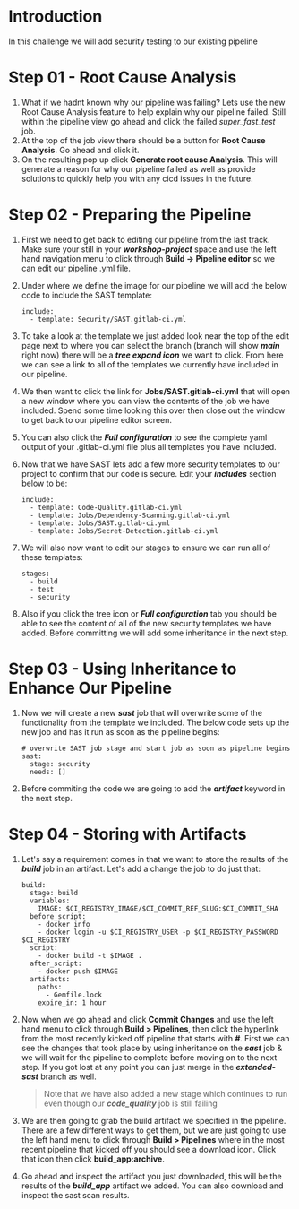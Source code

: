 # Introduction

In this challenge we will add security testing to our existing pipeline

# Step 01 - Root Cause Analysis

1. What if we hadnt known why our pipeline was failing? Lets use the new Root Cause Analysis feature to help explain why our pipeline failed. Still within the pipeline view go ahead and click the failed _super_fast_test_ job.
2. At the top of the job view there should be a button for **Root Cause Analysis**. Go ahead and click it.
3. On the resulting pop up click **Generate root cause Analysis**. This will generate a reason for why our pipeline failed as well as provide solutions to quickly help you with any cicd issues in the future.

# Step 02 - Preparing the Pipeline

1. First we need to get back to editing our pipeline from the last track. Make sure your still in your **_workshop-project_** space and use the left hand navigation menu to click through **Build -\> Pipeline editor** so we can edit our pipeline .yml file.
2. Under where we define the image for our pipeline we will add the below code to include the SAST template:

   ```plaintext
   include:
     - template: Security/SAST.gitlab-ci.yml
   ```
3. To take a look at the template we just added look near the top of the edit page next to where you can select the branch (branch will show **_main_** right now) there will be a **_tree expand icon_** we want to click. From here we can see a link to all of the templates we currently have included in our pipeline.
4. We then want to click the link for **Jobs/SAST.gitlab-ci.yml** that will open a new window where you can view the contents of the job we have included. Spend some time looking this over then close out the window to get back to our pipeline editor screen.
5. You can also click the **_Full configuration_** to see the complete yaml output of your .gitlab-ci.yml file plus all templates you have included.
6. Now that we have SAST lets add a few more security templates to our project to confirm that our code is secure. Edit your **_includes_** section below to be:

   ```plaintext
   include:
     - template: Code-Quality.gitlab-ci.yml
     - template: Jobs/Dependency-Scanning.gitlab-ci.yml
     - template: Jobs/SAST.gitlab-ci.yml
     - template: Jobs/Secret-Detection.gitlab-ci.yml
   ```
7. We will also now want to edit our stages to ensure we can run all of these templates:

   ```plaintext
   stages:
     - build
     - test
     - security
   ```
8. Also if you click the tree icon or **_Full configuration_** tab you should be able to see the content of all of the new security templates we have added. Before committing we will add some inheritance in the next step.

# Step 03 - Using Inheritance to Enhance Our Pipeline

1. Now we will create a new **_sast_** job that will overwrite some of the functionality from the template we included. The below code sets up the new job and has it run as soon as the pipeline begins:

   ```plaintext
   # overwrite SAST job stage and start job as soon as pipeline begins
   sast:
     stage: security
     needs: []
   ```
2. Before commiting the code we are going to add the **_artifact_** keyword in the next step.

# Step 04 - Storing with Artifacts

1. Let's say a requirement comes in that we want to store the results of the **_build_** job in an artifact. Let's add a change the job to do just that:

   ```plaintext
   build:
     stage: build
     variables:
       IMAGE: $CI_REGISTRY_IMAGE/$CI_COMMIT_REF_SLUG:$CI_COMMIT_SHA
     before_script:
       - docker info
       - docker login -u $CI_REGISTRY_USER -p $CI_REGISTRY_PASSWORD $CI_REGISTRY
     script:
       - docker build -t $IMAGE .
     after_script:
       - docker push $IMAGE
     artifacts:
       paths:
         - Gemfile.lock
       expire_in: 1 hour
   ```
2. Now when we go ahead and click **Commit Changes** and use the left hand menu to click through **Build \> Pipelines**, then click the hyperlink from the most recently kicked off pipeline that starts with **<span dir="">_#_</span>**. First we can see the changes that took place by using inheritance on the **_sast_** job & we will wait for the pipeline to complete before moving on to the next step. If you got lost at any point you can just merge in the **_extended-sast_** branch as well.

   > Note that we have also added a new stage which continues to run even though our **_code_quality_** job is still failing
3. We are then going to grab the build artifact we specified in the pipeline. There are a few different ways to get them, but we are just going to use the left hand menu to click through **Build \> Pipelines** where in the most recent pipeline that kicked off you should see a download icon. Click that icon then click **build_app:archive**.
4. Go ahead and inspect the artifact you just downloaded, this will be the results of the **_build_app_** artifact we added. You can also download and inspect the sast scan results.
